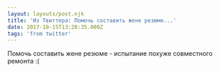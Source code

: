 ```yaml
---
layout: layouts/post.njk
title: 'Из Твиттера: Помочь составить жене резюме...'
date: 2017-10-15T13:20:35.000Z
tags: 'from twitter'
---
```



Помочь составить жене резюме - испытание похуже совместного ремонта :(
